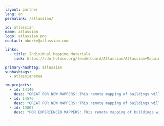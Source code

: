 ```yaml
---
layout: partner
lang: en
permalink: /atlassian/

id: atlassian
name: atlassian
logo: atlassian.png
contact: mburke@atlassian.com

links:
  - title: Individual Mapping Materials
    link: https://cdn.hotosm.org/leaderboard/Atlassian/Atlassian+Mapping+how+to+guide.pdf

primary-hashtag: atlassian
subhashtags:
  - atlassianemea

tm-projects:
  - id: 14140
    desc: "GREAT FOR NEW MAPPERS! This remote mapping of buildings will support the implementation of planned activities and largely the generation of data for humanitarian activities in the identified provinces."
  - id: 14576
    desc: "GREAT FOR NEW MAPPERS! This remote mapping of buildings will support the implementation of planned activities and largely the generation of data for humanitarian activities in the identified provinces."
  - id: 13867
    desc: "FOR EXPERIENCED MAPPERS: This remote mapping of buildings will support the implementation of planned activities and largely the generation of data for humanitarian activities in the identified provinces."

---
```

